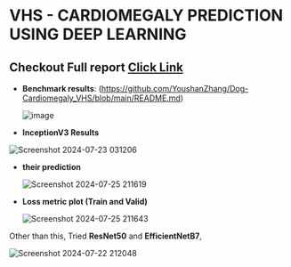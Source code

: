 
# VHS - CARDIOMEGALY PREDICTION USING DEEP LEARNING

## Checkout Full report [Click Link](https://www.researchgate.net/publication/382490044_Vertebral_Heart_score_Prediction_Using_Deep_Learning_-Based_Canine_Cardiomegaly)

+ **Benchmark results**: (https://github.com/YoushanZhang/Dog-Cardiomegaly_VHS/blob/main/README.md)
  
  ![image](https://github.com/user-attachments/assets/8b2e714c-55e6-4334-91ec-4d05251e614a)


- **InceptionV3 Results**

  
![Screenshot 2024-07-23 031206](https://github.com/user-attachments/assets/42621ff6-e4de-4c4a-b0b5-df3956206343)

- **their prediction**

  ![Screenshot 2024-07-25 211619](https://github.com/user-attachments/assets/d95f45c3-e866-4536-8504-7132f0379e56)


- **Loss metric plot (Train and Valid)**

  ![Screenshot 2024-07-25 211643](https://github.com/user-attachments/assets/444086d3-3784-4660-9bcf-3d4f4ce0330c)



Other than this, Tried **ResNet50** and **EfficientNetB7**,


![Screenshot 2024-07-22 212048](https://github.com/user-attachments/assets/5b55b5a4-077d-4edf-ac8c-191dd4ae6047)
